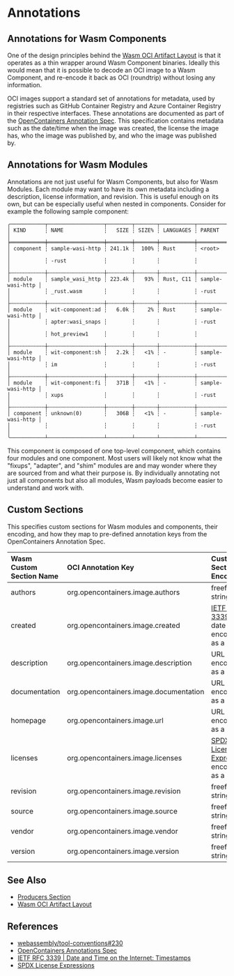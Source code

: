 # Annotations

## Annotations for Wasm Components

One of the design principles behind the [Wasm OCI Artifact
Layout](https://tag-runtime.cncf.io/wgs/wasm/deliverables/wasm-oci-artifact/) is
that it operates as a thin wrapper around Wasm Component binaries. Ideally this
would mean that it is possible to decode an OCI image to a Wasm Component, and
re-encode it back as OCI (roundtrip) without losing any information.
 
OCI images support a standard set of annotations for metadata, used by
registries such as GitHub Container Registry and Azure Container Registry in
their respective interfaces. These annotations are documented as part of the
[OpenContainers Annotation
Spec](https://specs.opencontainers.org/image-spec/annotations/). This
specification contains metadata such as the date/time when the image was
created, the license the image has, who the image was published by, and who the
image was published by.

## Annotations for Wasm Modules

Annotations are not just useful for Wasm Components, but also for Wasm Modules.
Each module may want to have its own metadata including a description, license
information, and revision. This is useful enough on its own, but can be
especially useful when nested in components. Consider for example the following
sample component:

```text
╭───────────┬──────────────────┬────────┬───────┬───────────┬──────────────────╮
│ KIND      ┆ NAME             ┆   SIZE ┆ SIZE% ┆ LANGUAGES ┆ PARENT           │
╞═══════════╪══════════════════╪════════╪═══════╪═══════════╪══════════════════╡
│ component ┆ sample-wasi-http ┆ 241.1k ┆  100% ┆ Rust      ┆ <root>           │
│           ┆ -rust            ┆        ┆       ┆           ┆                  │
├╌╌╌╌╌╌╌╌╌╌╌┼╌╌╌╌╌╌╌╌╌╌╌╌╌╌╌╌╌╌┼╌╌╌╌╌╌╌╌┼╌╌╌╌╌╌╌┼╌╌╌╌╌╌╌╌╌╌╌┼╌╌╌╌╌╌╌╌╌╌╌╌╌╌╌╌╌╌┤
│ module    ┆ sample_wasi_http ┆ 223.4k ┆   93% ┆ Rust, C11 ┆ sample-wasi-http │
│           ┆ _rust.wasm       ┆        ┆       ┆           ┆ -rust            │
├╌╌╌╌╌╌╌╌╌╌╌┼╌╌╌╌╌╌╌╌╌╌╌╌╌╌╌╌╌╌┼╌╌╌╌╌╌╌╌┼╌╌╌╌╌╌╌┼╌╌╌╌╌╌╌╌╌╌╌┼╌╌╌╌╌╌╌╌╌╌╌╌╌╌╌╌╌╌┤
│ module    ┆ wit-component:ad ┆   6.0k ┆    2% ┆ Rust      ┆ sample-wasi-http │
│           ┆ apter:wasi_snaps ┆        ┆       ┆           ┆ -rust            │
│           ┆ hot_preview1     ┆        ┆       ┆           ┆                  │
├╌╌╌╌╌╌╌╌╌╌╌┼╌╌╌╌╌╌╌╌╌╌╌╌╌╌╌╌╌╌┼╌╌╌╌╌╌╌╌┼╌╌╌╌╌╌╌┼╌╌╌╌╌╌╌╌╌╌╌┼╌╌╌╌╌╌╌╌╌╌╌╌╌╌╌╌╌╌┤
│ module    ┆ wit-component:sh ┆   2.2k ┆   <1% ┆ -         ┆ sample-wasi-http │
│           ┆ im               ┆        ┆       ┆           ┆ -rust            │
├╌╌╌╌╌╌╌╌╌╌╌┼╌╌╌╌╌╌╌╌╌╌╌╌╌╌╌╌╌╌┼╌╌╌╌╌╌╌╌┼╌╌╌╌╌╌╌┼╌╌╌╌╌╌╌╌╌╌╌┼╌╌╌╌╌╌╌╌╌╌╌╌╌╌╌╌╌╌┤
│ module    ┆ wit-component:fi ┆   371B ┆   <1% ┆ -         ┆ sample-wasi-http │
│           ┆ xups             ┆        ┆       ┆           ┆ -rust            │
├╌╌╌╌╌╌╌╌╌╌╌┼╌╌╌╌╌╌╌╌╌╌╌╌╌╌╌╌╌╌┼╌╌╌╌╌╌╌╌┼╌╌╌╌╌╌╌┼╌╌╌╌╌╌╌╌╌╌╌┼╌╌╌╌╌╌╌╌╌╌╌╌╌╌╌╌╌╌┤
│ component ┆ unknown(0)       ┆   306B ┆   <1% ┆ -         ┆ sample-wasi-http │
│           ┆                  ┆        ┆       ┆           ┆ -rust            │
╰───────────┴──────────────────┴────────┴───────┴───────────┴──────────────────╯
```

This component is composed of one top-level component, which contains four
modules and one component. Most users will likely not know what the "fixups",
"adapter", and "shim" modules are and may wonder where they are sourced from and
what their purpose is. By individually annotating not just all components but
also all modules, Wasm payloads become easier to understand and work with.

## Custom Sections

This specifies custom sections for Wasm modules and components, their encoding,
and how they map to pre-defined annotation keys from the OpenContainers
Annotation Spec.

| Wasm Custom Section Name | OCI Annotation Key                     | Custom Section Encoding                                                                                                 |
| :----------------------- | :------------------------------------- | :---------------------------------------------------------------------------------------------------------------------- |
| authors                  | org.opencontainers.image.authors       | freeform string                                                                                                         |
| created                  | org.opencontainers.image.created       | [IETF RFC 3339](https://tools.ietf.org/html/rfc3339#section-5.6) date-time encoded as a string                          |
| description              | org.opencontainers.image.description   | URL encoded as a string                                                                                                 |
| documentation            | org.opencontainers.image.documentation | URL encoded as a string                                                                                                 |
| homepage                 | org.opencontainers.image.url           | URL encoded as a string                                                                                                 |
| licenses                 | org.opencontainers.image.licenses      | [SPDX License Expression](https://spdx.github.io/spdx-spec/v3.0.1/annexes/spdx-license-expressions) encoded as a string |
| revision                 | org.opencontainers.image.revision      | freeform string                                                                                                         |
| source                   | org.opencontainers.image.source        | freeform string                                                                                                         |
| vendor                   | org.opencontainers.image.vendor        | freeform string                                                                                                         |
| version                  | org.opencontainers.image.version       | freeform string                                                                                                         |

## See Also

- [Producers Section](./ProducersSection.md)
- [Wasm OCI Artifact Layout](https://tag-runtime.cncf.io/wgs/wasm/deliverables/wasm-oci-artifact/)

## References

- [webassembly/tool-conventions#230](https://github.com/WebAssembly/tool-conventions/issues/230)
- [OpenContainers Annotations Spec](https://specs.opencontainers.org/image-spec/annotations/)
- [IETF RFC 3339 | Date and Time on the Internet: Timestamps](https://tools.ietf.org/html/rfc3339)
- [SPDX License Expressions](https://spdx.github.io/spdx-spec/v3.0.1/annexes/spdx-license-expressions)
